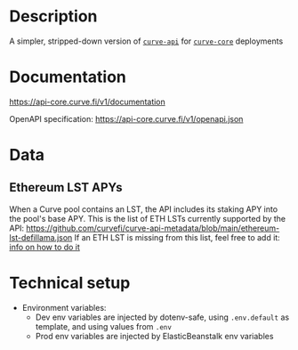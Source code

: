 # Description

A simpler, stripped-down version of [`curve-api`](https://github.com/curvefi/curve-api) for [`curve-core`](https://github.com/curvefi/curve-core) deployments

# Documentation

<https://api-core.curve.fi/v1/documentation>

OpenAPI specification: <https://api-core.curve.fi/v1/openapi.json>

# Data

## Ethereum LST APYs

When a Curve pool contains an LST, the API includes its staking APY into the pool's base APY.
This is the list of ETH LSTs currently supported by the API: https://github.com/curvefi/curve-api-metadata/blob/main/ethereum-lst-defillama.json
If an ETH LST is missing from this list, feel free to add it: [info on how to do it](https://github.com/curvefi/curve-api-metadata/tree/main?tab=readme-ov-file#files)

# Technical setup

- Environment variables:
  - Dev env variables are injected by dotenv-safe, using `.env.default` as template, and using values from `.env`
  - Prod env variables are injected by ElasticBeanstalk env variables
